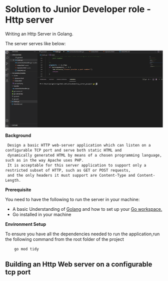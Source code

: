 # Solution to  Junior  Developer role -Http server


Writing an Http Server  in Golang.


The server serves like below:


![Server Demo](demo/tcpwalk.gif)


**Background**

     Design a basic HTTP web-server application which can listen on a configurable TCP port and serve both static HTML and 
     dynamically generated HTML by means of a chosen programming language, such as in the way Apache uses PHP. 
     It is acceptable for this server application to support only a restricted subset of HTTP, such as GET or POST requests, 
     and the only headers it must support are Content-Type and Content-Length.

**Prerequisite**

You need to have the following to run the server in your machine:
- A basic Understanding of [Golang](https://go.dev/) and how to set up your [Go workspace.](https://go.dev/doc/gopath_code)
- Go installed in your machine


**Environment Setup**

To ensure you have all the dependencies needed to run the application,run the following command
from the root folder of the project

        go mod tidy

 ## Building an Http Web server on a configurable tcp port       
     



